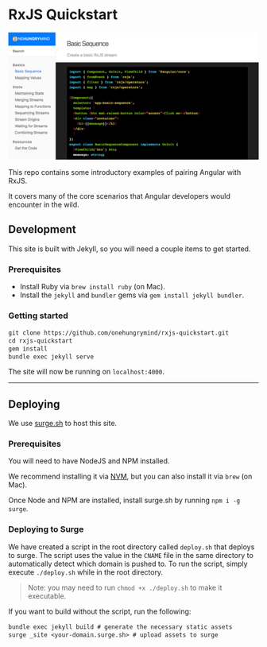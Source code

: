 # RxJS Quickstart
![image](./images/readme-screenshot.png)

This repo contains some introductory examples of pairing Angular with RxJS.

It covers many of the core scenarios that Angular developers would encounter in the wild.

## Development
This site is built with Jekyll, so you will need a couple items to get started.

### Prerequisites
- Install Ruby via `brew install ruby` (on Mac).
- Install the `jekyll` and `bundler` gems via `gem install jekyll bundler`.

### Getting started
```
git clone https://github.com/onehungrymind/rxjs-quickstart.git
cd rxjs-quickstart
gem install
bundle exec jekyll serve
```

The site will now be running on `localhost:4000`.

---
## Deploying
We use [surge.sh](http://surge.sh/) to host this site.

### Prerequisites
You will need to have NodeJS and NPM installed.

We recommend installing it via [NVM](https://github.com/creationix/nvm), but you can also install it via `brew` (on Mac).

Once Node and NPM are installed, install surge.sh by running `npm i -g surge`.

### Deploying to Surge
We have created a script in the root directory called `deploy.sh` that deploys to surge.
The script uses the value in the `CNAME` file in the same directory to automatically detect which domain is pushed to.
To run the script, simply execute `./deploy.sh` while in the root directory.

> Note: you may need to run `chmod +x ./deploy.sh` to make it executable.

If you want to build without the script, run the following:
```
bundle exec jekyll build # generate the necessary static assets
surge _site <your-domain.surge.sh> # upload assets to surge
```
